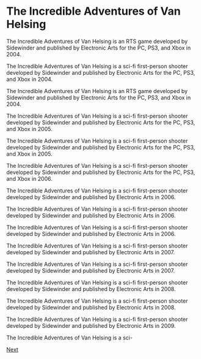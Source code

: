 # The Incredible Adventures of Van Helsing

The Incredible Adventures of Van Helsing is an RTS game developed by Sidewinder and published by Electronic Arts for the PC, PS3, and Xbox in 2004.

The Incredible Adventures of Van Helsing is a sci-fi first-person shooter developed by Sidewinder and published by Electronic Arts for the PC, PS3, and Xbox in 2004.

The Incredible Adventures of Van Helsing is an RTS game developed by Sidewinder and published by Electronic Arts for the PC, PS3, and Xbox in 2004.

The Incredible Adventures of Van Helsing is a sci-fi first-person shooter developed by Sidewinder and published by Electronic Arts for the PC, PS3, and Xbox in 2005.

The Incredible Adventures of Van Helsing is a sci-fi first-person shooter developed by Sidewinder and published by Electronic Arts for the PC, PS3, and Xbox in 2005.

The Incredible Adventures of Van Helsing is a sci-fi first-person shooter developed by Sidewinder and published by Electronic Arts for the PC, PS3, and Xbox in 2006.

The Incredible Adventures of Van Helsing is a sci-fi first-person shooter developed by Sidewinder and published by Electronic Arts in 2006.

The Incredible Adventures of Van Helsing is a sci-fi first-person shooter developed by Sidewinder and published by Electronic Arts in 2006.

The Incredible Adventures of Van Helsing is a sci-fi first-person shooter developed by Sidewinder and published by Electronic Arts in 2006.

The Incredible Adventures of Van Helsing is a sci-fi first-person shooter developed by Sidewinder and published by Electronic Arts in 2007.

The Incredible Adventures of Van Helsing is a sci-fi first-person shooter developed by Sidewinder and published by Electronic Arts in 2007.

The Incredible Adventures of Van Helsing is a sci-fi first-person shooter developed by Sidewinder and published by Electronic Arts in 2008.

The Incredible Adventures of Van Helsing is a sci-fi first-person shooter developed by Sidewinder and published by Electronic Arts in 2008.

The Incredible Adventures of Van Helsing is a sci-fi first-person shooter developed by Sidewinder and published by Electronic Arts in 2009.

The Incredible Adventures of Van Helsing is a sci-

[Next](004.md)